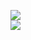 [![](https://img.shields.io/badge/Made%20With-Github%20Spray-lightgrey.svg?style=for-the-badge&logo=github)](https://github.com/Annihil/github-spray#17042)  
[![](https://i.imgur.com/2DrTn0Z.gif)](https://github.com/Annihil/github-spray)